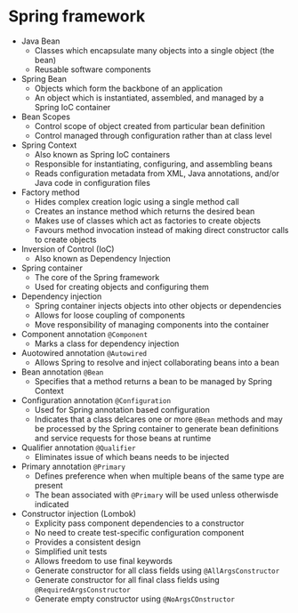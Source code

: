 # Spring framework

* Java Bean
  * Classes which encapsulate many objects into a single object (the bean)
  * Reusable software components
* Spring Bean
  * Objects which form the backbone of an application
  * An object which is instantiated, assembled, and managed by a Spring IoC container
* Bean Scopes
  * Control scope of object created from particular bean definition
  * Control managed through configuration rather than at class level
* Spring Context
  * Also known as Spring IoC containers
  * Responsible for instantiating, configuring, and assembling beans
  * Reads configuration metadata from XML, Java annotations, and/or Java code in configuration files
* Factory method
  * Hides complex creation logic using a single method call
  * Creates an instance method which returns the desired bean
  * Makes use of classes which act as factories to create objects
  * Favours method invocation instead of making direct constructor calls to create objects
* Inversion of Control (IoC)
  * Also known as Dependency Injection
* Spring container
  * The core of the Spring framework
  * Used for creating objects and configuring them
* Dependency injection
  * Spring container injects objects into other objects or dependencies
  * Allows for loose coupling of components
  * Move responsibility of managing components into the container
* Component annotation `@Component`
  * Marks a class for dependency injection
* Auotowired annotation `@Autowired`
  * Allows Spring to resolve and inject collaborating beans into a bean
*  Bean annotation `@Bean`
   *  Specifies that a method returns a bean to be managed by Spring Context
*  Configuration annotation `@Configuration`
   *  Used for Spring annotation based configuration
   *  Indicates that a class delcares one or more `@Bean` methods and may be processed by the Spring container to generate bean definitions and service requests for those beans at runtime
*  Qualifier annotation `@Qualifier`
   *  Eliminates issue of which beans needs to be injected
*  Primary annotation `@Primary`
   *  Defines preference when when multiple beans of the same type are present
   *  The bean associated with `@Primary` will be used unless otherwisde indicated
*  Constructor injection (Lombok)
   *  Explicity pass component dependencies to a constructor
   *  No need to create test-specific configuration component
   *  Provides a consistent design
   *  Simplified unit tests
   *  Allows freedom to use final keywords
   *  Generate constructor for all class fields using `@AllArgsConstructor`
   *  Generate constructor for all final class fields using `@RequiredArgsConstructor`
   *  Generate empty constructor using `@NoArgsCOnstructor`
